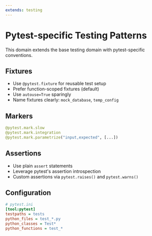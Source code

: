 ```yaml
---
extends: testing
---
```

# Pytest-specific Testing Patterns

This domain extends the base testing domain with pytest-specific conventions.

## Fixtures

- Use `@pytest.fixture` for reusable test setup
- Prefer function-scoped fixtures (default)
- Use `autouse=True` sparingly
- Name fixtures clearly: `mock_database`, `temp_config`

## Markers

```python
@pytest.mark.slow
@pytest.mark.integration
@pytest.mark.parametrize("input,expected", [...])
```

## Assertions

- Use plain `assert` statements
- Leverage pytest's assertion introspection
- Custom assertions via `pytest.raises()` and `pytest.warns()`

## Configuration

```ini
# pytest.ini
[tool:pytest]
testpaths = tests
python_files = test_*.py
python_classes = Test*
python_functions = test_*
```